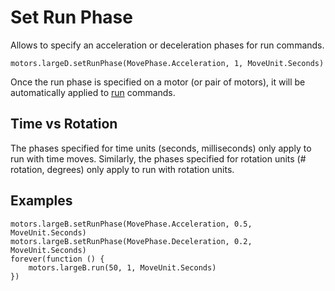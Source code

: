 # Set Run Phase

Allows to specify an acceleration or deceleration phases for run commands.

```sig
motors.largeD.setRunPhase(MovePhase.Acceleration, 1, MoveUnit.Seconds)
```

Once the run phase is specified on a motor (or pair of motors),
it will be automatically applied to [run](/reference/motors/run) commands.

## Time vs Rotation

The phases specified for time units (seconds, milliseconds) only apply to run with time
moves. Similarly, the phases specified for rotation units (# rotation, degrees) only
apply to run with rotation units.

## Examples

```blocks
motors.largeB.setRunPhase(MovePhase.Acceleration, 0.5, MoveUnit.Seconds)
motors.largeB.setRunPhase(MovePhase.Deceleration, 0.2, MoveUnit.Seconds)
forever(function () {
    motors.largeB.run(50, 1, MoveUnit.Seconds)
})
```